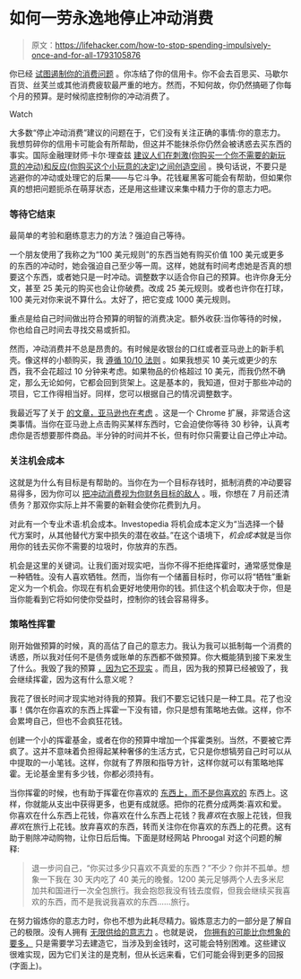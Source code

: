 # 如何一劳永逸地停止冲动消费

> 原文：<https://lifehacker.com/how-to-stop-spending-impulsively-once-and-for-all-1793105876>

你已经 [试图遏制你的消费问题](https://lifehacker.com/march-s-money-challenge-kick-your-spending-weakness-1792796665) 。你冻结了你的信用卡。你不会去百思买、马歇尔百货、丝芙兰或其他消费疲软最严重的地方。然而，不知何故，你仍然搞砸了你每个月的预算。是时候彻底控制你的冲动消费了。

Watch

大多数“停止冲动消费”建议的问题在于，它们没有关注正确的事情:你的意志力。我想剪碎你的信用卡可能会有所帮助，但这并不能抹杀你仍然会被诱惑去买东西的事实。国际金融理财师·卡尔·理查兹 [建议人们在刺激(你购买一个你不需要的新玩意的冲动)和反应(你购买这个小玩意的决定)之间创造空间](https://lifehacker.com/curb-impulse-spending-by-focusing-on-the-space-between-1785481655) 。换句话说，不要只是逃避你的冲动或处理它的后果——与它斗争。花钱雇黑客可能会有帮助，但如果你真的想把问题扼杀在萌芽状态，还是用这些建议来集中精力于你的意志力吧。

### 等待它结束

最简单的考验和磨练意志力的方法？强迫自己等待。

一个朋友使用了我称之为“100 美元规则”的东西当她有购买价值 100 美元或更多的东西的冲动时，她会强迫自己至少等一周。这样，她就有时间考虑她是否真的想要这个东西，或者她只是一时冲动。调整数字以适合你自己的预算。也许你身无分文，甚至 25 美元的购买也会让你破费。改成 25 美元规则。或者也许你在打球，100 美元对你来说不算什么。太好了，把它变成 1000 美元规则。

重点是给自己时间做出符合预算的明智的消费决定。额外收获:当你等待的时候，你也给自己时间去寻找交易或折扣。

然而，冲动消费并不总是昂贵的。有时候是收银台的口红或者亚马逊上的新手机壳。像这样的小额购买，我 [遵循 10/10 法则](https://lifehacker.com/how-to-be-frugal-without-wasting-your-time-1759480175) 。如果我想买 10 美元或更少的东西，我不会花超过 10 分钟来考虑。如果物品的价格超过 10 美元，而我仍然不确定，那么无论如何，它都会回到货架上。这是基本的，我知道，但对于那些冲动的项目，它工作得相当好。同样，您可以根据自己的情况调整数字。

我最近写了关于 [的文章，亚马逊也在考虑](http://twocents.lifehacker.com/amazon-contemplate-forces-you-to-think-twice-about-your-1792633521) 。这是一个 Chrome 扩展，非常适合这类事情。当你在亚马逊上点击购买某样东西时，它会迫使你等待 30 秒钟，认真考虑你是否想要那件商品。半分钟的时间并不长，但有时你只需要让自己停止冲动。

### 关注机会成本

这就是为什么有目标是有帮助的。当你在为一个目标存钱时，抵制消费的冲动要容易得多，因为你可以 [把冲动消费视为你财务目标的敌人](https://lifehacker.com/think-of-impulsive-shopping-as-the-enemy-of-your-financ-1762992612) 。哦，你想在 7 月前还清债务？那双你实际上并不需要的新鞋会使你花费到九月。

对此有一个专业术语:机会成本。Investopedia 将机会成本定义为“当选择一个替代方案时，从其他替代方案中损失的潜在收益。”在这个语境下，*机会成本*就是当你用你的钱去买你不需要的垃圾时，你放弃的东西。

机会是这里的关键词。让我们面对现实吧，当你不得不拒绝挥霍时，通常感觉像是一种牺牲。没有人喜欢牺牲。然而，当你有一个储蓄目标时，你可以将“牺牲”重新定义为一个机会。你现在有机会更好地使用你的钱。抓住这个机会取决于你，但是当你能看到它将如何使你受益时，控制你的钱会容易得多。

### 策略性挥霍

刚开始做预算的时候，真的高估了自己的意志力。我认为我可以抵制每一个消费的诱惑，所以我对任何不是债务或账单的东西都不做预算。你大概能猜到接下来发生了什么。我毁了我的预算 [，因为它不现实](https://lifehacker.com/the-most-common-budgeting-mistakes-and-how-to-fix-them-1748191499) 。而且，因为我的预算已经被毁了，我会继续挥霍，因为这有什么意义呢？

我花了很长时间才现实地对待我的预算。我们不要忘记钱只是一种工具。花了也没事！偶尔在你喜欢的东西上挥霍一下没有错，你只是想有策略地去做。这样，你不会累垮自己，但也不会疯狂花钱。

创建一个小的挥霍基金，或者在你的预算中增加一个挥霍类别。当然，不要被它弄疯了。这并不意味着负担得起某种奢侈的生活方式，它只是你想犒劳自己时可以从中提取的一小笔钱。这样，你就有了界限和指导方针，这样你就可以有策略地挥霍。无论基金里有多少钱，你都必须持有。

当你挥霍的时候，也有助于挥霍在你喜欢的 [东西上，而不是你喜欢的](http://lifehacker.com/spend-money-on-things-you-love-not-just-like-to-save-1683212710) 东西上。这样，你就能从支出中获得更多，也更有成就感。把你的花费分成两类:喜欢和爱。你喜欢在什么东西上花钱，你喜欢在什么东西上花钱？我*喜欢*在衣服上花钱，但我*喜欢*在旅行上花钱。放弃喜欢的东西，转而关注你在你喜欢的东西上的花费。这有助于剔除冲动购物，让你日后后悔。下面是财经网站 Phroogal 对这个问题的解释:

> 退一步问自己，“你买过多少只喜欢不真爱的东西？”不少？你并不孤单。想象一下我在 30 天内吃了 40 美元的晚餐。1200 美元足够两个人去多米尼加共和国进行一次全包旅行。我会抱怨我没有钱去度假，但我会继续买我喜欢的东西，而不是我说我喜欢的东西……旅行。

在努力锻炼你的意志力时，你也不想为此耗尽精力。锻炼意志力的一部分是了解自己的极限。没有人拥有 [无限供给的意志力](http://lifehacker.com/youve-got-a-limited-supply-of-willpower-so-use-it-wise-5662132) 。也就是说， [你拥有的可能比你想象的要多，](https://lifehacker.com/think-of-your-willpower-as-magic-points-to-maximize-men-1718102063) 只是需要学习去建造它，当涉及到金钱时，这可能会特别困难。这些建议很难实现，因为它们关注的是克制，但从长远来看，它们可能会得到更多的回报(字面上)。